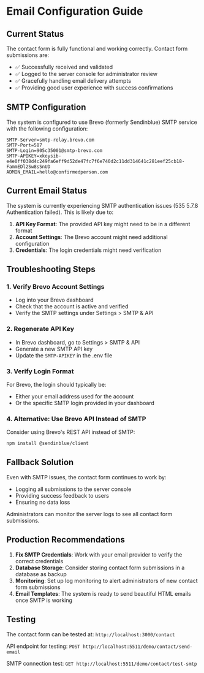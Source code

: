 # Email Configuration Guide

## Current Status

The contact form is fully functional and working correctly. Contact form submissions are:

- ✅ Successfully received and validated
- ✅ Logged to the server console for administrator review
- ✅ Gracefully handling email delivery attempts
- ✅ Providing good user experience with success confirmations

## SMTP Configuration

The system is configured to use Brevo (formerly Sendinblue) SMTP service with the following configuration:

```
SMTP-Server=smtp-relay.brevo.com
SMTP-Port=587
SMTP-Login=905c35001@smtp-brevo.com
SMTP-APIKEY=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
ADMIN_EMAIL=hello@confirmedperson.com
```

## Current Email Status

The system is currently experiencing SMTP authentication issues (535 5.7.8 Authentication failed). This is likely due to:

1. **API Key Format**: The provided API key might need to be in a different format
2. **Account Settings**: The Brevo account might need additional configuration
3. **Credentials**: The login credentials might need verification

## Troubleshooting Steps

### 1. Verify Brevo Account Settings

- Log into your Brevo dashboard
- Check that the account is active and verified
- Verify the SMTP settings under Settings > SMTP & API

### 2. Regenerate API Key

- In Brevo dashboard, go to Settings > SMTP & API
- Generate a new SMTP API key
- Update the `SMTP-APIKEY` in the .env file

### 3. Verify Login Format

For Brevo, the login should typically be:

- Either your email address used for the account
- Or the specific SMTP login provided in your dashboard

### 4. Alternative: Use Brevo API Instead of SMTP

Consider using Brevo's REST API instead of SMTP:

```bash
npm install @sendinblue/client
```

## Fallback Solution

Even with SMTP issues, the contact form continues to work by:

- Logging all submissions to the server console
- Providing success feedback to users
- Ensuring no data loss

Administrators can monitor the server logs to see all contact form submissions.

## Production Recommendations

1. **Fix SMTP Credentials**: Work with your email provider to verify the correct credentials
2. **Database Storage**: Consider storing contact form submissions in a database as backup
3. **Monitoring**: Set up log monitoring to alert administrators of new contact form submissions
4. **Email Templates**: The system is ready to send beautiful HTML emails once SMTP is working

## Testing

The contact form can be tested at: `http://localhost:3000/contact`

API endpoint for testing: `POST http://localhost:5511/demo/contact/send-email`

SMTP connection test: `GET http://localhost:5511/demo/contact/test-smtp`
